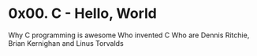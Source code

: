 # 0x00. C - Hello, World
Why C programming is awesome
Who invented C
Who are Dennis Ritchie, Brian Kernighan and Linus Torvalds
